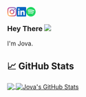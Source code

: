 <a href="https://www.instagram.com/jov.andrs/">
  <img align="left" alt="Jova Andres' Instagram" width="22px" src="https://raw.githubusercontent.com/jovaandres/jovaandres/6e34ee4e681a834bd98ac49c92e4be141b77d061/assets/instagram.svg" />
</a>
<a href="https://www.linkedin.com/in/jova-andres-riski-b0b232200/">
  <img align="left" alt="Jova Andres' LinkedIN" width="22px" src="https://raw.githubusercontent.com/jovaandres/jovaandres/6e34ee4e681a834bd98ac49c92e4be141b77d061/assets/linkedin.svg" />
</a>
<a href="https://open.spotify.com/user/389di68eunjgi5z3q680y7y87">
  <img align="left" alt="Jova Andres' Spotify" width="22px" src="https://raw.githubusercontent.com/jovaandres/jovaandres/6e34ee4e681a834bd98ac49c92e4be141b77d061/assets/spotify.svg" />
</a>

<br/>

### Hey There <img src="https://media.giphy.com/media/hvRJCLFzcasrR4ia7z/giphy.gif" width="25px">

I'm Jova.

## &#x1f4c8; GitHub Stats

<a href="https://github.com/jovaandres/jovaandres">
  <img align="center" src="https://github-readme-stats.vercel.app/api/top-langs/?username=jovaandres&hide=java,html,tex&title_color=ffffff&text_color=c9cacc&icon_color=2bbc8a&bg_color=1d1f21&langs_count=3" />
</a>
<a href="https://github.com/jovaandres/jovaandres">
  <img align="center" src="https://github-readme-stats.vercel.app/api?username=jovaandres&show_icons=true&line_height=27&count_private=true&title_color=ffffff&text_color=c9cacc&icon_color=2bbc8a&bg_color=1d1f21" alt="Jova's GitHub Stats" />
</a>
